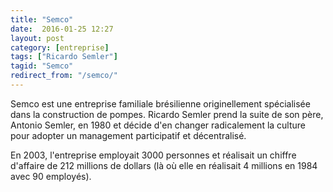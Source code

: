 ```yaml
---
title: "Semco"
date:  2016-01-25 12:27
layout: post
category: [entreprise]
tags: ["Ricardo Semler"]
tagid: "Semco"
redirect_from: "/semco/"
---
```


Semco est une entreprise familiale brésilienne originellement spécialisée dans la construction de pompes. Ricardo Semler prend la suite de son père, Antonio Semler, en 1980 et décide d'en changer radicalement la culture pour adopter un management participatif et décentralisé.

En 2003, l'entreprise employait 3000 personnes et réalisait un chiffre d'affaire de 212 millions de dollars (là où elle en réalisait 4 millions en 1984 avec 90 employés).
